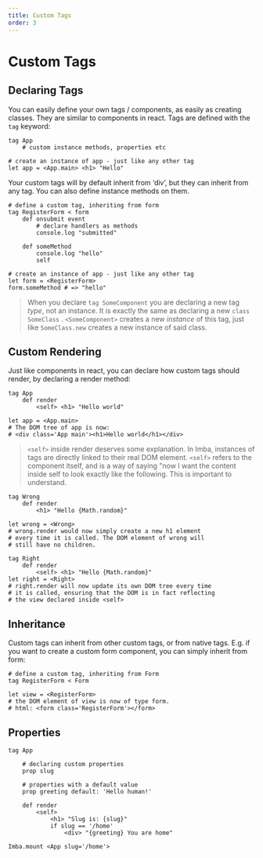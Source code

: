 ```yaml
---
title: Custom Tags
order: 3
---
```


# Custom Tags

## Declaring Tags

You can easily define your own tags / components, as easily as creating classes. They are similar to components in react. Tags are defined with the `tag` keyword:

```imba
tag App
    # custom instance methods, properties etc

# create an instance of app - just like any other tag
let app = <App.main> <h1> "Hello"
```

Your custom tags will by default inherit from ‘div’, but they can inherit from any tag. You can also define instance methods on them.

```imba
# define a custom tag, inheriting from form
tag RegisterForm < form
    def onsubmit event
        # declare handlers as methods
        console.log "submitted"

    def someMethod
        console.log "hello"
        self

# create an instance of app - just like any other tag
let form = <RegisterForm>
form.someMethod # => "hello"
```

> When you declare `tag SomeComponent` you are declaring a new tag *type*, not an instance. It is exactly the same as declaring a new `class SomeClass` . `<SomeComponent>` creates a new *instance* of this tag, just like `SomeClass.new` creates a new instance of said class.


## Custom Rendering

Just like components in react, you can declare how custom tags should render, by declaring a render method:

```imba
tag App
    def render
        <self> <h1> "Hello world"

let app = <App.main>
# The DOM tree of app is now:
# <div class='App main'><h1>Hello world</h1></div>
```

> `<self>` inside render deserves some explanation. In Imba, instances of tags are directly linked to their real DOM element. `<self>` refers to the component itself, and is a way of saying "now I want the content inside self to look exactly like the following. This is important to understand.

```imba
tag Wrong
    def render
        <h1> "Hello {Math.random}"

let wrong = <Wrong>
# wrong.render would now simply create a new h1 element
# every time it is called. The DOM element of wrong will
# still have no children.

tag Right
    def render
        <self> <h1> "Hello {Math.random}"
let right = <Right>
# right.render will now update its own DOM tree every time
# it is called, ensuring that the DOM is in fact reflecting
# the view declared inside <self> 
```


## Inheritance

Custom tags can inherit from other custom tags, or from native tags. E.g. if you want to create a custom form component, you can simply inherit from form:

```imba
# define a custom tag, inheriting from Form
tag RegisterForm < Form

let view = <RegisterForm>
# the DOM element of view is now of type form.
# html: <form class='RegisterForm'></form>
```


## Properties

```imba
tag App

    # declaring custom properties
    prop slug
    
    # properties with a default value
    prop greeting default: 'Hello human!'

    def render
        <self>
            <h1> "Slug is: {slug}"
            if slug == '/home'
                <div> "{greeting} You are home"

Imba.mount <App slug='/home'>
```

